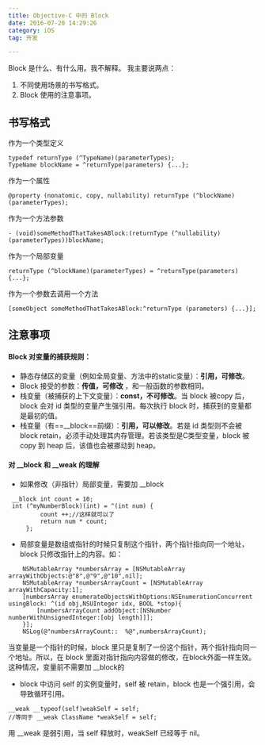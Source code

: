 ```yaml
---
title: Objective-C 中的 Block
date: 2016-07-20 14:29:26
category: iOS
tag: 开发

---
```

Block 是什么、有什么用。我不解释。
我主要说两点：
1. 不同使用场景的书写格式。
2. Block 使用的注意事项。
<!--more-->
## 书写格式
作为一个类型定义

```
typedef returnType (^TypeName)(parameterTypes);
TypeName blockName = ^returnType(parameters) {...};
```

作为一个属性

```
@property (nonatomic, copy, nullability) returnType (^blockName)(parameterTypes);
```

作为一个方法参数

```
- (void)someMethodThatTakesABlock:(returnType (^nullability)(parameterTypes))blockName;
```

作为一个局部变量

```
returnType (^blockName)(parameterTypes) = ^returnType(parameters) {...};
```

作为一个参数去调用一个方法

```
[someObject someMethodThatTakesABlock:^returnType (parameters) {...}];
```

## 注意事项

#### Block 对变量的捕获规则：

- 静态存储区的变量（例如全局变量、方法中的static变量）：**引用，可修改**。
- Block 接受的参数：**传值，可修改** ，和一般函数的参数相同。
- 栈变量（被捕获的上下文变量）：**const，不可修改**。当 block 被copy 后，block 会对 id 类型的变量产生强引用。每次执行 block 时，捕获到的变量都是最初的值。
- 栈变量（有==__block==前缀）：**引用，可以修改**。若是 id 类型则不会被 block retain，必须手动处理其内存管理。若该类型是C类型变量，block 被 copy 到 heap 后，该值也会被挪动到 heap。

#### 对 __block 和 __weak 的理解

- 如果修改（非指针）局部变量，需要加 __block

```
 __block int count = 10;
 int (^myNumberBlock)(int) = ^(int num) {
         count ++;//这样就可以了
         return num * count;
     };
```

- 局部变量是数组或指针的时候只复制这个指针，两个指针指向同一个地址，block 只修改指针上的内容。如：

```
    NSMutableArray *numbersArray = [NSMutableArray arrayWithObjects:@"8",@"9",@"10",nil];
    NSMutableArray *numbersArrayCount = [NSMutableArray arrayWithCapacity:1];
    [numbersArray enumerateObjectsWithOptions:NSEnumerationConcurrent usingBlock: ^(id obj,NSUInteger idx, BOOL *stop){
        [numbersArrayCount addObject:[NSNumber numberWithUnsignedInteger:[obj length]]];
    }];
    NSLog(@"numbersArrayCount::  %@",numbersArrayCount);
```
当变量是一个指针的时候，block 里只是复制了一份这个指针，两个指针指向同一个地址。所以，在 block 里面对指针指向内容做的修改，在block外面一样生效。这种情况，变量前不需要加 __block的

- block 中访问 self 的实例变量时，self 被 retain，block 也是一个强引用，会导致循环引用。

```
__weak __typeof(self)weakSelf = self; 
//等同于 __weak ClassName *weakSelf = self;
```
用 __weak 是弱引用，当 self 释放时，weakSelf 已经等于 nil。





